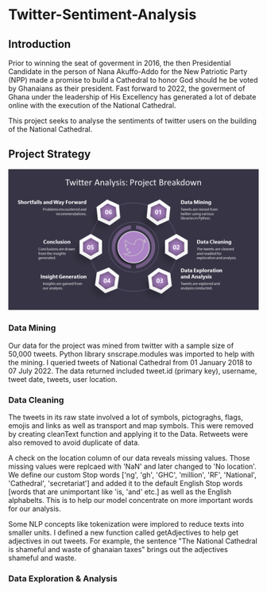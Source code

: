 # Twitter-Sentiment-Analysis
## Introduction
Prior to winning the seat of goverment in 2016, the then Presidential Candidate in the person of Nana Akuffo-Addo for the New Patriotic Party (NPP) made a promise to build a Cathedral to honor God should he be voted by Ghanaians as their president. Fast forward to 2022, the goverment of Ghana under the leadership of His Excellency has generated a lot of debate online with the execution of the National Cathedral.

This project seeks to analyse the sentiments of twitter users on the building of the National Cathedral.

## Project Strategy
![image](https://github.com/rkadey/Twitter-Sentiment-Analysis/blob/main/Twitter%20Analysis%20Project%20Breakdown%20Infographics.png?raw=true)



### Data Mining
Our data for the project was mined from twitter with a sample size of 50,000 tweets. Python library snscrape.modules was imported to help with the mining. I queried tweets of National Cathedral from 01 January 2018 to 07 July 2022. The data returned included tweet.id (primary key), username, tweet date, tweets, user location.

### Data Cleaning
The tweets in its raw state involved a lot of symbols, pictograghs, flags, emojis and links as well as transport and map symbols. This were removed by creating cleanText function and applying it to the Data. Retweets were also removed to avoid duplicate of data.

A check on the location column of our data reveals missing values. Those missing values were replcaed with 'NaN' and later changed to 'No location'. We define our custom Stop words ['ng', 'gh', 'GHC', 'million', 'RF', 'National', 'Cathedral', 'secretariat'] and added it to the default English Stop words [words that are unimportant like 'is, 'and' etc.] as well as the English alphabelts. This is to help our model concentrate on more important words for our analysis.

Some NLP concepts like tokenization were implored to reduce texts into smaller units. I defined a new function called getAdjectives to help get adjectives in out tweets. For example, the sentence "The National Cathedral is shameful and waste of ghanaian taxes" brings out the adjectives shameful and waste.

### Data Exploration & Analysis
